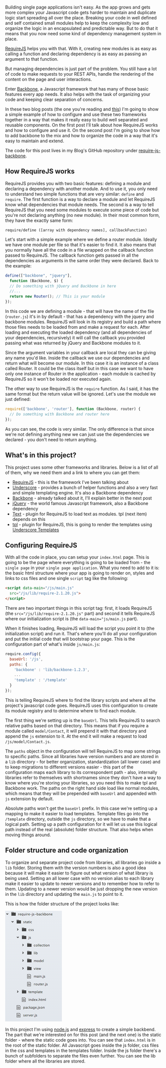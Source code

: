 Building single page applications isn't easy. As the app grows and gets more complex your Javascript code gets harder to maintain and duplicate logic start spreading all over the place. Breaking your code in well defined and self contained small modules help to keep the complexity low and organize the logic in an encapsulated and predictable way. But to do that it means that you now need some kind of dependency management system in place.

[RequireJS](http://requirejs.org/) helps you with that. With it, creating new modules is as easy as calling a function and declaring dependency is as easy as passing an argument to that function.

But managing dependencies is just part of the problem. You still have a lot of code to make requests to your REST APIs, handle the rendering of the content on the page and user interactions.

Enter [Backbone](http://backbonejs.org/), a Javascript framework that has many of those basic features every app needs. It also helps with the task of organizing your code and keeping clear separation of concerns.

In these two blog posts (the one you're reading and [this](http://wp.me/p2iway-6M)) I'm going to show a simple example of how to configure and use these two frameworks together in a way that makes it really easy to build well separated and reusable components. On the first post I'll talk about how RequireJS works and how to configure and use it. On the second post I'm going to show how to add backbone to the mix and how to organize the code in a way that it's easy to maintain and extend.

The code for this post lives in my Blog's GitHub repository under [require-js-backbone](https://github.com/visola/bearprogrammer-examples/tree/master/require-js-backbone).

<!-- more -->

## How RequireJS works

RequireJS provides you with two basic features: defining a module and declaring a dependency with another module. And to use it, you only need to understand two simple functions that are very similar: `define` and `require`. The first function is a way to declare a module and let RequireJS know what dependencies that module needs. The second is a way to tell RequireJS that you need some modules to execute some piece of code but you're not declaring anything (no new module). In their most common form, they have the exactly same form:

```
require/define ([array with dependency names], callbackFunction)
```

Let's start with a simple example where we define a router module. Ideally we have one module per file so that it's easier to find it. It also means that you normally have all the code in a file wrapped on the callback function passed to RequireJS. The callback function gets passed in all the dependencies as arguments in the same order they were declared. Back to the example:

```javascript
define(["backbone", "jquery"],
  function (Backbone, $) {
  // Do something with jQuery and Backbone in here
  //...
  return new Router(); // This is your module
});
```

In this code we are defining a module - that will have the name of the file (`router.js`) it's in by default - that has a dependency with the jquery and backbone modules. RequireJS will look in its registry and build a path where those files needs to be loaded from and make a request for each. After loading and executing the loaded dependency (and all dependencies of your dependencies, recursively) it will call the callback you provided passing what was returned by jQuery and Backbone modules to it.

Since the argument variables in your callback are local they can be giving any name you'd like. Inside the callback we use our dependencies and return what will become our module. In this case it is an instance of a class called Router. It could be the class itself but in this case we want to have only one instance of Router in the application - each module is cached by RequireJS so it won't be loaded nor executed again.

The other way to use RequireJS is the `require` function. As I said, it has the same format but the return value will be ignored. Let's use the module we just defined:

```javascript
require(['backbone', 'router'], function (Backbone, router) {
  // Do something with Backbone and router here
});
```

As you can see, the code is very similar. The only difference is that since we're not defining anything new we can just use the dependencies we declared - you don't need to return anything.

## What's in this project?

This project uses some other frameworks and libraries. Below is a list of all of them, why we need them and a link to where you can get them:

- [RequireJS](http://requirejs.org/docs/download.html) - this is the framework I've been talking about
- [Underscore](http://underscorejs.org/) - provides a bunch of helper functions and also a very fast and simple templating engine. It's also a Backbone dependency
- [Backbone](http://backbonejs.org/#Getting-started) - already talked about it, I'll explain better in the next post
- [jQuery](http://jquery.com/download/) - the world famous Javascript framework, also a Backbone dependency
- [Text](http://requirejs.org/docs/download.html#text) - plugin for RequireJS to load text as modules. tpl (next item) depends on this
- [tpl](https://github.com/dawsontoth/requirejs-tpl/blob/master/tpl.js) - plugin for RequireJS, this is going to render the templates using [Underscore Templates](http://underscorejs.org/#template)

## Configuring RequireJS

With all the code in place, you can setup your `index.html` page. This is going to be the page where everything is going to be loaded from - the `single page` in your `single page application`. What you need to add to it is: the basic html structure where your app is going to render on, styles and links to css files and one single `script` tag like the following:

```html
<script data-main="/js/main.js" 
  src="/js/lib/require-2.1.20.js">
</script>
```

There are two important things in this script tag: first, it loads RequireJS (the `src="/js/lib/require-2.1.20.js"` part) and second it tells RequireJS where our initialization script is (the `data-main="js/main.js` part).

When it finishes loading, RequireJS will load the script you point it to (the initialization script) and run it. That's where you'll do all your configuration and put the initial code that will bootstrap your page. This is the configuration part of what's inside `js/main.js`:

```javascript
require.config({
  baseUrl: '/js',
  paths: {
    'backbone' : 'lib/backbone-1.2.3',
    ...
    'template' : '/template'
  }
});
```

This is telling RequireJS where to find the library scripts and where all the project's javascript code goes. RequireJS uses this configuration to create its module registry and to determine where to find each module.

The first thing we're setting up is the `baseUrl`. This tells RequireJS to search relative paths based on that directory. This means that if you require a module called `model/Contact`, it will prepend it with that directory and append the `js` extension to it. At the end it will make a request to load `/js/model/Contact.js`.

The `paths` object in the configuration will tell RequireJS to map some strings to specific paths. Since all libraries have version numbers and are stored in a `lib` directory - for better organization, standardization (all lower case) and to keep migrations to different versions easier - this part of the configuration maps each library to its correspondent path - also, internally libraries refer to themselves with shortnames since they don't have a way to know where you're storing your libraries, so you need this to make tpl and Backbone work. The paths on the right hand side load like normal modules, which means that they will be prepended with `baseUrl` and appended with `js` extension by default.

Absolute paths won't get the `baseUrl` prefix. In this case we're setting up a mapping to make it easier to load templates. Template files go into the `/template` directory, outside the `js` directory, so we have to make that a logical path. Setting up a path configuration for it will let us use this logical path instead of the real (absolute) folder structure. That also helps when moving things around.

## Folder structure and code organization

To organize and separate project code from libraries, all libraries go inside a `lib` folder. Storing them with the version numbers is also a good idea because it will make it easier to figure out what version of what library is being used. Setting an all lower case with no version alias to each library make it easier to update to newer versions and to remember how to refer to them. Updating to a newer version would be just dropping the new version in the `lib` directory and updating the `main.js` to point to it.

This is how the folder structure of the project looks like:

![Screenshot of folder structure](/img/blog/require-js-backbone-folder-structure.png)

In this project I'm using [node.js](https://nodejs.org) and [express](http://expressjs.com/) to create a simple backbend. The part that we're interested on for this post (and the next one) is the static folder - where the static code goes into. You can see that `index.html` is in the root of the static folder. All Javascript goes inside the js folder, css files in the css and templates in the templates folder. Inside the js folder there's a bunch of subfolders to separate the files even further. You can see the lib folder where all the libraries are stored.

